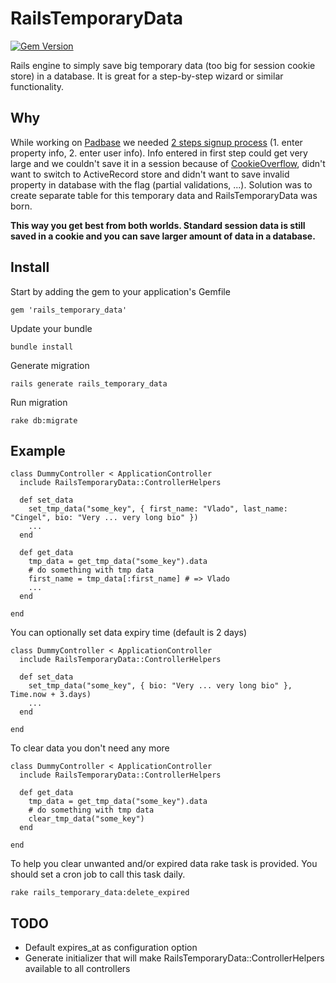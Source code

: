 RailsTemporaryData
==================

[![Gem Version](https://badge.fury.io/rb/rails_temporary_data.png)](http://badge.fury.io/rb/rails_temporary_data)

Rails engine to simply save big temporary data (too big for session cookie store) in a database. It is great for a step-by-step wizard or similar functionality.

Why
---
While working on [Padbase](http://www.padbase.com) we needed [2 steps signup process](http://www.padbase.com/pads/new) (1. enter property info, 2. enter user info). Info entered in first step could get very large and we couldn't save it in a session because of [CookieOverflow](http://api.rubyonrails.org/classes/ActionDispatch/Cookies/CookieOverflow.html), didn't want to switch to ActiveRecord store and didn't want to save invalid property in database with the flag (partial validations, ...). Solution was to create separate table for this temporary data and RailsTemporaryData was born.

**This way you get best from both worlds. Standard session data is still saved in a cookie and you can save larger amount of data in a database.**

Install
-------

Start by adding the gem to your application's Gemfile

    gem 'rails_temporary_data'

Update your bundle

    bundle install
    
Generate migration

    rails generate rails_temporary_data
  
Run migration

    rake db:migrate
    
Example
--------

    class DummyController < ApplicationController
      include RailsTemporaryData::ControllerHelpers
      
      def set_data
        set_tmp_data("some_key", { first_name: "Vlado", last_name: "Cingel", bio: "Very ... very long bio" })
        ...
      end

      def get_data
        tmp_data = get_tmp_data("some_key").data
        # do something with tmp data
        first_name = tmp_data[:first_name] # => Vlado
        ...
      end

    end

You can optionally set data expiry time (default is 2 days)

    class DummyController < ApplicationController
      include RailsTemporaryData::ControllerHelpers
      
      def set_data
        set_tmp_data("some_key", { bio: "Very ... very long bio" }, Time.now + 3.days)
        ...
      end

    end

To clear data you don't need any more

    class DummyController < ApplicationController
      include RailsTemporaryData::ControllerHelpers
      
      def get_data
        tmp_data = get_tmp_data("some_key").data
        # do something with tmp data
        clear_tmp_data("some_key")
      end

    end

To help you clear unwanted and/or expired data rake task is provided. You should set a cron job to call this task daily.

    rake rails_temporary_data:delete_expired


TODO
----

* Default expires_at as configuration option
* Generate initializer that will make RailsTemporaryData::ControllerHelpers available to all controllers